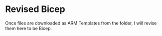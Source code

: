 # Revised Bicep

Once files are downloaded as ARM Templates from the folder, I will revise them here to be Bicep.